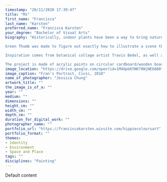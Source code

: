 ```yaml
---
timestamp: "20/11/2020 17:39:47"
title: "Ms"
first_name: "Francisca"
last_name: "Karsten"
preferred_name: "Francisca Karsten"
your_degree: "Bachelor of Visual Arts"
biography: "Historically, indoor plants have been a way to bring nature into the house in small doses. Looking after a ‘garden’ all year where normally one would be limited by weather and season brings a positive sense of accomplishment and responsibility. 

Green Thumb was made to figure out exactly how to illustrate a scene that will evoke the most amount of serenity within the viewer based on greenery, and how to work the composition into a fitting frame. 

Inspiration comes from botanical collage artist Travis Bedel, as well as an artist from the Botanical Art Society of Australia, Annie Hughes. I also drew inspiration from historical still life paintings such as those by John Ruskin and used contemporary composition and colouring to create a new, almost psychedelic kaleidoscope of my favourite plants. 

The project is made of acrylic paints on circular cardboard/wooden board canvases ranging from 15cm to 1m in diameter."
image_location: "https://drive.google.com/open?id=1M4OpbKYNK70WjNEb6B8ticyaQMmhaOi3"
image_caption: "Fran's Portrait, Civic, 2018"
name_of_photographer: "Jessica Chung"
artwork_title: ""
the_image_is_of_a: ""
year: ""
medium: ""
dimensions: ""
height_cm: ""
width_cm: ""
depth_cm: ""
duration_for_digital_work: ""
photographer_name: ""
portfolio_url: "https://franciscakarsten.wixsite.com/hippiecoloursart"
portfolio_format: ""
themes:
- Identity
- Environment
- Space and Place
tags: ""
disciplines: "Painting"
---
```


Default content